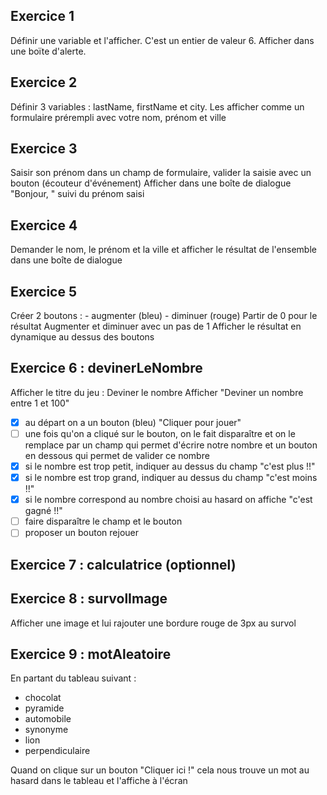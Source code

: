 ## Exercice 1

Définir une variable et l'afficher.
C'est un entier de valeur 6.
Afficher dans une boïte d'alerte.

## Exercice 2

Définir 3 variables : lastName, firstName et city.
Les afficher comme un formulaire prérempli avec votre nom, prénom et ville

## Exercice 3

Saisir son prénom dans un champ de formulaire, valider la saisie avec un bouton (écouteur d'événement)
Afficher dans une boîte de dialogue "Bonjour, " suivi du prénom saisi

## Exercice 4

Demander le nom, le prénom et la ville et afficher le résultat de l'ensemble dans une boîte de dialogue

## Exercice 5

Créer 2 boutons :
    - augmenter (bleu)
    - diminuer (rouge)
Partir de 0 pour le résultat
Augmenter et diminuer avec un pas de 1
Afficher le résultat en dynamique au dessus des boutons 

## Exercice 6 : devinerLeNombre

Afficher le titre du jeu : Deviner le nombre
Afficher "Deviner un nombre entre 1 et 100"
 - [x] au départ on a un bouton (bleu) "Cliquer pour jouer"
 - [ ] une fois qu'on a cliqué sur le bouton, on le fait disparaître et on le remplace par un champ qui permet d'écrire notre nombre et un bouton en dessous qui permet de valider ce nombre
 - [x] si le nombre est trop petit, indiquer au dessus du champ "c'est plus !!"
 - [x] si le nombre est trop grand, indiquer au dessus du champ "c'est moins !!"
 - [x] si le nombre correspond au nombre choisi au hasard on affiche "c'est gagné !!"
 - [ ] faire disparaître le champ et le bouton
 - [ ] proposer un bouton rejouer

## Exercice 7 : calculatrice (optionnel)

## Exercice 8 : survolImage

Afficher une image et lui rajouter une bordure rouge de 3px au survol

## Exercice 9 : motAleatoire

En partant du tableau suivant :
 - chocolat
 - pyramide 
 - automobile
 - synonyme 
 - lion
 - perpendiculaire

Quand on clique sur un bouton "Cliquer ici !" cela nous trouve un mot au hasard dans le tableau et l'affiche à l'écran